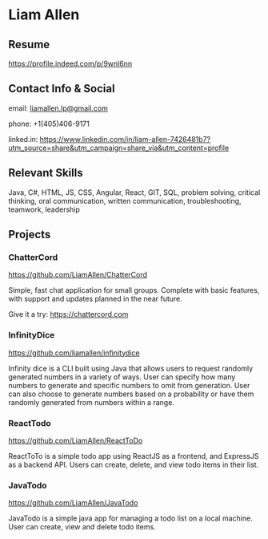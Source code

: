 # Liam Allen

## Resume 

https://profile.indeed.com/p/9wnl6nn

## Contact Info & Social

email: liamallen.lp@gmail.com 

phone: +1(405)406-9171

linked.in: https://www.linkedin.com/in/liam-allen-7426481b7?utm_source=share&utm_campaign=share_via&utm_content=profile

## Relevant Skills

Java, C#, HTML, JS, CSS, Angular, React, GIT, SQL,
problem solving, critical thinking, oral communication, written communication,
troubleshooting, teamwork, leadership

## Projects

### ChatterCord

https://github.com/LiamAllen/ChatterCord

Simple, fast chat application for small groups. Complete with basic features, with support and updates planned in the near future. 

Give it a try: https://chattercord.com

### InfinityDice 

https://github.com/liamallen/infinitydice

Infinity dice is a CLI built using Java that allows users to request randomly generated numbers in a variety of ways. User can specify how many numbers to generate and specific numbers to omit from generation. User can also choose to generate numbers based on a probability or have them randomly generated from numbers within a range. 

### ReactTodo

https://github.com/LiamAllen/ReactToDo

ReactToTo is a simple todo app using ReactJS as a frontend, and ExpressJS as a backend API. Users can create, delete, and view todo items in their list. 

### JavaTodo

https://github.com/LiamAllen/JavaTodo

JavaTodo is a simple java app for managing a todo list on a local machine. User can create, view and delete todo items. 
